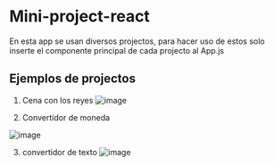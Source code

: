 # Mini-project-react

En esta app se usan diversos projectos, para hacer uso de estos solo inserte el componente principal de cada projecto al App.js

## Ejemplos de projectos 
1. Cena con los reyes
![image](https://github.com/EmelyTarazonaPerez/mini-project-react/assets/122141594/4211599c-852d-4f4b-b8f7-200b87fde407)

2. Convertidor de moneda
   
![image](https://github.com/EmelyTarazonaPerez/mini-project-react/assets/122141594/9e5a89af-4c58-4f5f-8602-e65f05097e28)

3. convertidor de texto
![image](https://github.com/EmelyTarazonaPerez/mini-project-react/assets/122141594/05e9bfeb-3353-4228-ad99-10edfbf73d3a)
